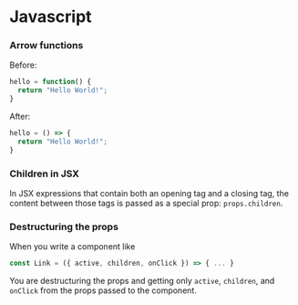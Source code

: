 # Javascript

### Arrow functions

Before:
```javascript
hello = function() {
  return "Hello World!";
}
```
After:
```javascript
hello = () => {
  return "Hello World!";
}
```

### Children in JSX
In JSX expressions that contain both an opening tag and a closing tag,
the content between those tags is passed as a special prop: `props.children`.

### Destructuring the props
When you write a component like
```javascript
const Link = ({ active, children, onClick }) => { ... }
```
You are destructuring the props and getting only `active`, `children`, and `onClick` from the props passed to the component.


